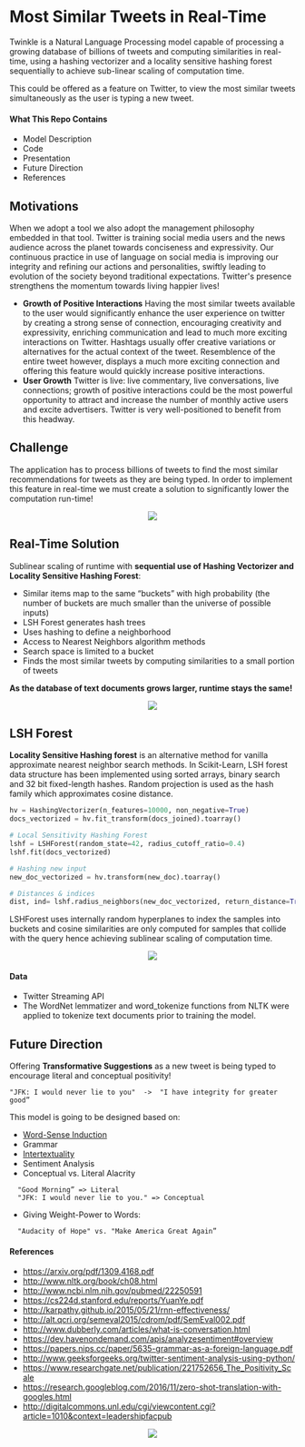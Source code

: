 # Most Similar Tweets in Real-Time

Twinkle is a Natural Language Processing model capable of processing a growing database of billions of tweets and computing similarities in real-time, using a hashing vectorizer and a locality sensitive hashing forest sequentially to achieve sub-linear scaling of computation time.

This could be offered as a feature on Twitter, to view the most similar tweets simultaneously as the user is typing a new tweet.

#### What This Repo Contains

- Model Description
- Code
- Presentation
- Future Direction
- References

## Motivations

When we adopt a tool we also adopt the management philosophy embedded in that tool. Twitter is training social media users and the news audience across the planet towards conciseness and expressivity. Our continuous practice in use of language on social media is improving our integrity and refining our actions and personalities, swiftly leading to evolution of the society beyond traditional expectations. Twitter's presence strengthens the momentum towards living happier lives!

- **Growth of Positive Interactions** Having the most similar tweets available to the user would significantly enhance the user experience on twitter by creating a strong sense of connection, encouraging creativity and expressivity, enriching communication and lead to much more exciting interactions on Twitter. Hashtags usually offer creative variations or alternatives for the actual context of the tweet. Resemblence of the entire tweet however, displays a much more exciting connection and offering this feature would quickly increase positive interactions.
- **User Growth** Twitter is live: live commentary, live conversations, live connections; growth of positive interactions could be the most powerful opportunity to attract and increase the number of monthly active users and excite advertisers. Twitter is very well-positioned to benefit from this headway.


 <!--<div align="center"><img src="https://github.com/minoobeyzavi/Twinkle/blob/master/APP/static/img/TwitterStats.png"></div>-->

## Challenge

The application has to process billions of tweets to find the most similar recommendations for tweets as they are being typed. In order to implement this feature in real-time we must create a solution to significantly lower the computation run-time!

<div align="center"><img src="https://github.com/minoobeyzavi/Twinkle/blob/master/APP/static/img/Twinkle.png"></div>


## Real-Time Solution

Sublinear scaling of runtime with <b>sequential use of Hashing Vectorizer and Locality Sensitive Hashing Forest</b>:
- Similar items map to the same “buckets” with high probability (the number of buckets are much smaller than the universe of possible inputs)
- LSH Forest generates hash trees
- Uses hashing to define a neighborhood
- Access to Nearest Neighbors algorithm methods
- Search space is limited to a bucket
- Finds the most similar tweets by computing similarities to a small portion of tweets

<b>As the database of text documents grows larger, runtime stays the same!</b>

<div align="center"><img src=https://github.com/minoobeyzavi/Twinkle/blob/master/APP/static/img/Solution.png></div>

## LSH Forest
<b>Locality Sensitive Hashing forest</b> is an alternative method for vanilla approximate nearest neighbor search methods. In Scikit-Learn, LSH forest data structure has been implemented using sorted arrays, binary search and 32 bit fixed-length hashes. Random projection is used as the hash family which approximates cosine distance.

```python
hv = HashingVectorizer(n_features=10000, non_negative=True)
docs_vectorized = hv.fit_transform(docs_joined).toarray()

# Local Sensitivity Hashing Forest
lshf = LSHForest(random_state=42, radius_cutoff_ratio=0.4)
lshf.fit(docs_vectorized)

# Hashing new input
new_doc_vectorized = hv.transform(new_doc).toarray()

# Distances & indices
dist, ind= lshf.radius_neighbors(new_doc_vectorized, return_distance=True)
```

LSHForest uses internally random hyperplanes to index the samples into buckets and cosine similarities are only computed for samples that collide with the query hence achieving sublinear scaling of computation time.


<div align="center"><img src=https://github.com/minoobeyzavi/Twinkle/blob/master/APP/static/img/screenshot01.png></div>

#### Data

- Twitter Streaming API
- The WordNet lemmatizer and word_tokenize functions from NLTK were applied to tokenize text documents prior to training the model.

## Future Direction

Offering <b>Transformative Suggestions</b> as a new tweet is being typed to encourage literal and conceptual positivity!
```
"JFK: I would never lie to you"  ->  "I have integrity for greater good”
```
This model is going to be designed based on:

  * <a href="https://en.wikipedia.org/wiki/Word-sense_induction">Word-Sense Induction</a>
  * Grammar
  * <a href="https://en.wikipedia.org/wiki/Intertextuality">Intertextuality</a>
  * Sentiment Analysis
  * Conceptual vs. Literal Alacrity</br>
```
  "Good Morning” => Literal
  "JFK: I would never lie to you." => Conceptual
```
  * Giving Weight-Power to Words:</br>
```
  "Audacity of Hope" vs. "Make America Great Again”
```

#### References

* https://arxiv.org/pdf/1309.4168.pdf
* http://www.nltk.org/book/ch08.html
* http://www.ncbi.nlm.nih.gov/pubmed/22250591
* https://cs224d.stanford.edu/reports/YuanYe.pdf
* http://karpathy.github.io/2015/05/21/rnn-effectiveness/
* http://alt.qcri.org/semeval2015/cdrom/pdf/SemEval002.pdf
* http://www.dubberly.com/articles/what-is-conversation.html
* https://dev.havenondemand.com/apis/analyzesentiment#overview
* https://papers.nips.cc/paper/5635-grammar-as-a-foreign-language.pdf
* http://www.geeksforgeeks.org/twitter-sentiment-analysis-using-python/
* https://www.researchgate.net/publication/221752656_The_Positivity_Scale
* https://research.googleblog.com/2016/11/zero-shot-translation-with-googles.html
* http://digitalcommons.unl.edu/cgi/viewcontent.cgi?article=1010&context=leadershipfacpub

<div align="center"><img src=https://github.com/minoobeyzavi/Twinkle/blob/master/APP/static/img/Twitter.png></div>
